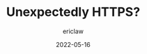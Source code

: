 ---
author: ericlaw
date: 2022-05-16
permalink: false
tags:
  - http
  - security
target_url: https://textslashplain.com/2022/05/16/unexpectedly-https/
title: Unexpectedly HTTPS?
---